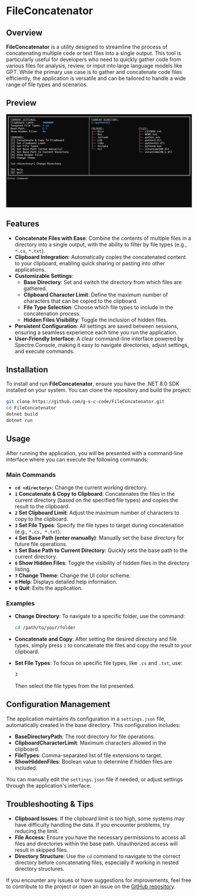 # FileConcatenator

## Overview

**FileConcatenator** is a utility designed to streamline the process of concatenating multiple code or text files into a single output. This tool is particularly useful for developers who need to quickly gather code from various files for analysis, review, or input into large language models like GPT. While the primary use case is to gather and concatenate code files efficiently, the application is versatile and can be tailored to handle a wide range of file types and scenarios.

## Preview
<img src="https://raw.githubusercontent.com/g-s-c-code/FileConcatenator/master/fileconcatenator.webp" />


## Features

- **Concatenate Files with Ease**: Combine the contents of multiple files in a directory into a single output, with the ability to filter by file types (e.g., `*.cs`, `*.txt`).
- **Clipboard Integration**: Automatically copies the concatenated content to your clipboard, enabling quick sharing or pasting into other applications.
- **Customizable Settings**:
  - **Base Directory**: Set and switch the directory from which files are gathered.
  - **Clipboard Character Limit**: Define the maximum number of characters that can be copied to the clipboard.
  - **File Type Selection**: Choose which file types to include in the concatenation process.
  - **Hidden Files Visibility**: Toggle the inclusion of hidden files.
- **Persistent Configuration**: All settings are saved between sessions, ensuring a seamless experience each time you run the application.
- **User-Friendly Interface**: A clear command-line interface powered by Spectre.Console, making it easy to navigate directories, adjust settings, and execute commands.

## Installation

To install and run **FileConcatenator**, ensure you have the .NET 8.0 SDK installed on your system. You can clone the repository and build the project:

```bash
git clone https://github.com/g-s-c-code/FileConcatenator.git
cd FileConcatenator
dotnet build
dotnet run
```

## Usage

After running the application, you will be presented with a command-line interface where you can execute the following commands:

### Main Commands

- **`cd <directory>`**: Change the current working directory.
- **`1` Concatenate & Copy to Clipboard**: Concatenates the files in the current directory (based on the specified file types) and copies the result to the clipboard.
- **`2` Set Clipboard Limit**: Adjust the maximum number of characters to copy to the clipboard.
- **`3` Set File Types**: Specify the file types to target during concatenation (e.g., `*.cs, *.txt`).
- **`4` Set Base Path (enter manually)**: Manually set the base directory for future file operations.
- **`5` Set Base Path to Current Directory**: Quickly sets the base path to the current directory.
- **`6` Show Hidden Files**: Toggle the visibility of hidden files in the directory listing.
- **`7` Change Theme**: Change the UI color scheme.
- **`H` Help**: Displays detailed help information.
- **`Q` Quit**: Exits the application.

### Examples

- **Change Directory**: To navigate to a specific folder, use the command:
  ```bash
  cd /path/to/your/folder
  ```

- **Concatenate and Copy**: After setting the desired directory and file types, simply press `1` to concatenate the files and copy the result to your clipboard.

- **Set File Types**: To focus on specific file types, like `.cs` and `.txt`, use:
  ```bash
  3
  ```
  Then select the file types from the list presented.

## Configuration Management

The application maintains its configuration in a `settings.json` file, automatically created in the base directory. This configuration includes:

- **BaseDirectoryPath**: The root directory for file operations.
- **ClipboardCharacterLimit**: Maximum characters allowed in the clipboard.
- **FileTypes**: Comma-separated list of file extensions to target.
- **ShowHiddenFiles**: Boolean value to determine if hidden files are included.

You can manually edit the `settings.json` file if needed, or adjust settings through the application's interface.

## Troubleshooting & Tips

- **Clipboard Issues**: If the clipboard limit is too high, some systems may have difficulty handling the data. If you encounter problems, try reducing the limit.
- **File Access**: Ensure you have the necessary permissions to access all files and directories within the base path. Unauthorized access will result in skipped files.
- **Directory Structure**: Use the `cd` command to navigate to the correct directory before concatenating files, especially if working in nested directory structures.

If you encounter any issues or have suggestions for improvements, feel free to contribute to the project or open an issue on the [GitHub repository](https://github.com/g-s-c-code/FileConcatenator).
